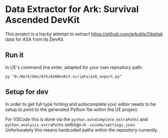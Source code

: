 # Data Extractor for Ark: Survival Ascended DevKit

This project is a hacky attempt to extract https://github.com/arkutils/Obelisk data for ASA from its DevKit.

## Run it

In UE's command line enter, adapted for your own repository path:
```
py "D:/Work/Gms/Ark/ASADevKit-scripts/asb_export.py"
```

## Setup for dev

In order to get full type hinting and autocomplete your editor needs to be setup to point to the generated Python file
within the UE project.

For VSCode this is done via the `python.autoComplete.extraPaths` and `python.analysis.extraPaths`
settings in `.vscode/settings.json`. Unfortunately this means hardcoded paths within the repository currently.

